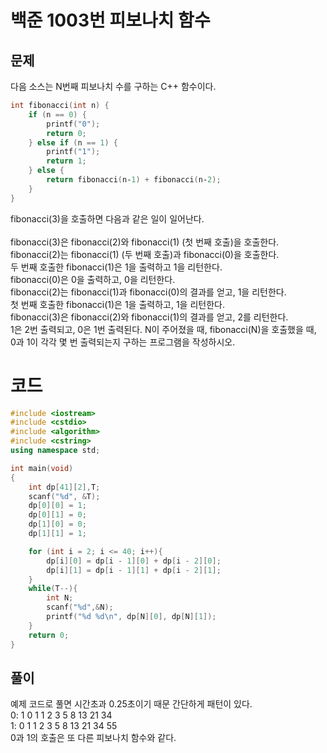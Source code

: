 # 백준 1003번 피보나치 함수

## 문제
다음 소스는 N번째 피보나치 수를 구하는 C++ 함수이다.</br>
```c++
int fibonacci(int n) {
    if (n == 0) {
        printf("0");
        return 0;
    } else if (n == 1) {
        printf("1");
        return 1;
    } else {
        return fibonacci(n‐1) + fibonacci(n‐2);
    }
}
```
fibonacci(3)을 호출하면 다음과 같은 일이 일어난다.</br>
</br>
fibonacci(3)은 fibonacci(2)와 fibonacci(1) (첫 번째 호출)을 호출한다.</br>
fibonacci(2)는 fibonacci(1) (두 번째 호출)과 fibonacci(0)을 호출한다.</br>
두 번째 호출한 fibonacci(1)은 1을 출력하고 1을 리턴한다.</br>
fibonacci(0)은 0을 출력하고, 0을 리턴한다.</br>
fibonacci(2)는 fibonacci(1)과 fibonacci(0)의 결과를 얻고, 1을 리턴한다.</br>
첫 번째 호출한 fibonacci(1)은 1을 출력하고, 1을 리턴한다.</br>
fibonacci(3)은 fibonacci(2)와 fibonacci(1)의 결과를 얻고, 2를 리턴한다.</br>
1은 2번 출력되고, 0은 1번 출력된다. N이 주어졌을 때, fibonacci(N)을 호출했을 때,</br>
0과 1이 각각 몇 번 출력되는지 구하는 프로그램을 작성하시오.</br>

# 코드
```c++
#include <iostream>
#include <cstdio>
#include <algorithm>
#include <cstring>
using namespace std;

int main(void)
{
    int dp[41][2],T;
    scanf("%d", &T);
    dp[0][0] = 1;
    dp[0][1] = 0;
    dp[1][0] = 0;
    dp[1][1] = 1;

    for (int i = 2; i <= 40; i++){
        dp[i][0] = dp[i - 1][0] + dp[i - 2][0];
        dp[i][1] = dp[i - 1][1] + dp[i - 2][1];
    }
    while(T--){
        int N;
        scanf("%d",&N);
        printf("%d %d\n", dp[N][0], dp[N][1]);
    }
    return 0;
}
```

## 풀이
예제 코드로 풀면 시간초과 0.25초이기 때문 간단하게 패턴이 있다.</br> 
0: 1 0 1 1 2 3 5 8 13 21 34 </br>
1: 0 1 1 2 3 5 8 13 21 34 55 </br>
0과 1의 호출은 또 다른 피보나치 함수와 같다. 
